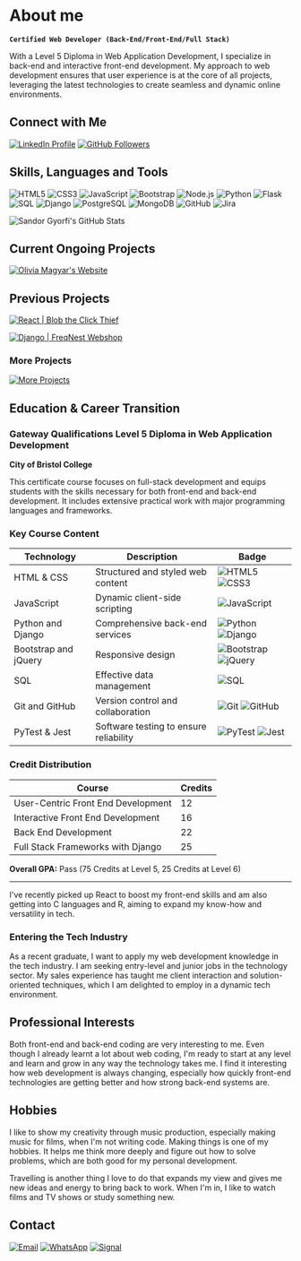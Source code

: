 # About me

**`Certified Web Developer (Back-End/Front-End/Full Stack)`**

With a Level 5 Diploma in Web Application Development, I specialize in back-end and interactive front-end development. My approach to web development ensures that user experience is at the core of all projects, leveraging the latest technologies to create seamless and dynamic online environments.

## Connect with Me

[![LinkedIn Profile](https://img.shields.io/badge/-SandorGyorfi-0072b1?style=for-the-badge&logo=linkedin&logoColor=white&border-radius=4px)](https://www.linkedin.com/in/sandor-gyorfi-b93ba2232/)
[![GitHub Followers](https://img.shields.io/badge/-SandorGyorfi-181717?style=for-the-badge&logo=github&logoColor=white&border-radius=4px)](https://github.com/SandorGyorfi)

## Skills, Languages and Tools

![HTML5](https://img.shields.io/badge/HTML5-E34F26?style=for-the-badge&logo=html5&logoColor=white)
![CSS3](https://img.shields.io/badge/CSS3-1572B6?style=for-the-badge&logo=css3&logoColor=white)
![JavaScript](https://img.shields.io/badge/JavaScript-F7DF1E?style=for-the-badge&logo=javascript&logoColor=black)
![Bootstrap](https://img.shields.io/badge/Bootstrap-563D7C?style=for-the-badge&logo=bootstrap&logoColor=white)
![Node.js](https://img.shields.io/badge/Node.js-339933?style=for-the-badge&logo=nodedotjs&logoColor=white)
![Python](https://img.shields.io/badge/Python-3776AB?style=for-the-badge&logo=python&logoColor=white)
![Flask](https://img.shields.io/badge/Flask-000000?style=for-the-badge&logo=flask&logoColor=white)
![SQL](https://img.shields.io/badge/SQL-4479A1?style=for-the-badge&logo=mysql&logoColor=white)
![Django](https://img.shields.io/badge/Django-092E20?style=for-the-badge&logo=django&logoColor=white)
![PostgreSQL](https://img.shields.io/badge/PostgreSQL-316192?style=for-the-badge&logo=postgresql&logoColor=white)
![MongoDB](https://img.shields.io/badge/MongoDB-47A248?style=for-the-badge&logo=mongodb&logoColor=white)
![GitHub](https://img.shields.io/badge/GitHub-181717?style=for-the-badge&logo=github&logoColor=white)
![Jira](https://img.shields.io/badge/Jira-0052CC?style=for-the-badge&logo=jira&logoColor=white)

![Sandor Gyorfi's GitHub Stats](https://github-readme-stats.vercel.app/api?username=SandorGyorfi&show_icons=true&theme=gruvbox&border_radius=4)

## Current Ongoing Projects 

[![Olivia Magyar's Website](https://img.shields.io/badge/Olivia%20Magyar's%20Website-cc00aa?style=for-the-badge)](https://github.com/SandorGyorfi/olivia-magyar)

## Previous Projects

[![React | Blob the Click Thief](https://img.shields.io/badge/React%20|%20Blob_the_Click_Thief-61DAFB?style=for-the-badge&logo=react&logoColor=grey)](https://github.com/SandorGyorfi/Blob-the-Click-Thief)

[![Django | FreqNest Webshop](https://img.shields.io/badge/Django%20|%20FreqNest_Webshop-092E20?style=for-the-badge&logo=django&logoColor=white)](https://github.com/SandorGyorfi/FreqNest)


### More Projects

[![More Projects](https://img.shields.io/badge/Click_Here_for_More_Projects-151B8D?style=for-the-badge&logoColor=151B8D&color=151B8D&labelColor=000000)](https://github.com/SandorGyorfi?tab=repositories)




## Education & Career Transition

### Gateway Qualifications Level 5 Diploma in Web Application Development

**City of Bristol College**

This certificate course focuses on full-stack development and equips students with the skills necessary for both front-end and back-end development. It includes extensive practical work with major programming languages and frameworks.

### Key Course Content

| Technology       | Description                                       | Badge                                                                                                 |
|------------------|---------------------------------------------------|-------------------------------------------------------------------------------------------------------|
| HTML & CSS       | Structured and styled web content                 | ![HTML5](https://img.shields.io/badge/HTML5-E34F26?style=flat-square&logo=html5&logoColor=white) ![CSS3](https://img.shields.io/badge/CSS3-1572B6?style=flat-square&logo=css3&logoColor=white)       |
| JavaScript       | Dynamic client-side scripting                     | ![JavaScript](https://img.shields.io/badge/JavaScript-F7DF1E?style=flat-square&logo=javascript&logoColor=black) |
| Python and Django| Comprehensive back-end services                   | ![Python](https://img.shields.io/badge/Python-3776AB?style=flat-square&logo=python&logoColor=white) ![Django](https://img.shields.io/badge/Django-092E20?style=flat-square&logo=django&logoColor=white) |
| Bootstrap and jQuery| Responsive design                              | ![Bootstrap](https://img.shields.io/badge/Bootstrap-563D7C?style=flat-square&logo=bootstrap&logoColor=white) ![jQuery](https://img.shields.io/badge/jQuery-0769AD?style=flat-square&logo=jquery&logoColor=white) |
| SQL              | Effective data management                         | ![SQL](https://img.shields.io/badge/SQL-4479A1?style=flat-square&logo=mysql&logoColor=white) |
| Git and GitHub   | Version control and collaboration                 | ![Git](https://img.shields.io/badge/Git-181717?style=flat-square&logo=git&logoColor=white) ![GitHub](https://img.shields.io/badge/GitHub-181717?style=flat-square&logo=github&logoColor=white) |
| PyTest & Jest    | Software testing to ensure reliability            | ![PyTest](https://img.shields.io/badge/PyTest-0A9EDC?style=flat-square&logo=pytest&logoColor=white) ![Jest](https://img.shields.io/badge/Jest-C21325?style=flat-square&logo=jest&logoColor=white) |

### Credit Distribution

| Course                                | Credits |
|---------------------------------------|---------|
| User-Centric Front End Development    | 12      |
| Interactive Front End Development     | 16      |
| Back End Development                  | 22      |
| Full Stack Frameworks with Django     | 25      |

**Overall GPA:** Pass (75 Credits at Level 5, 25 Credits at Level 6)

---

I've recently picked up React to boost my front-end skills and am also getting into C languages and R, aiming to expand my know-how and versatility in tech.


### Entering the Tech Industry

As a recent graduate, I want to apply my web development knowledge in the tech industry. I am seeking entry-level and junior jobs in the technology sector. My sales experience has taught me client interaction and solution-oriented techniques, which I am delighted to employ in a dynamic tech environment.

## Professional Interests

Both front-end and back-end coding are very interesting to me. Even though I already learnt a lot about web coding, I'm ready to start at any level and learn and grow in any way the technology takes me. I find it interesting how web development is always changing, especially how quickly front-end technologies are getting better and how strong back-end systems are.

## Hobbies

I like to show my creativity through music production, especially making music for films, when I'm not writing code. Making things is one of my hobbies. It helps me think more deeply and figure out how to solve problems, which are both good for my personal development.

Travelling is another thing I love to do that expands my view and gives me new ideas and energy to bring back to work. When I'm in, I like to watch films and TV shows or study something new.

## Contact

[![Email](https://img.shields.io/badge/Email-%20-EA4335?style=for-the-badge&logo=gmail&logoColor=white)](mailto:request@sandorgyorfi.com)
[![WhatsApp](https://img.shields.io/badge/WhatsApp-%20-25D366?style=for-the-badge&logo=whatsapp&logoColor=white)](https://wa.me/+447563713196)
[![Signal](https://img.shields.io/badge/Signal-%20-3A76F0?style=for-the-badge&logo=signal&logoColor=white)](https://signal.me/#p/+447563713196)

